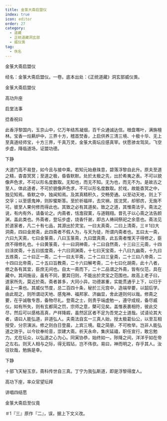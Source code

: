 ```yaml
---
title: 金箓大斋启盟仪
index: true
icon: editor
order: 27
category:
  - 道藏
  - 正统道藏洞玄部
  - 威仪类
tag:
  - 佚名
---
```


金箓大斋启盟仪  

经名：金箓大斋启盟仪。一卷。底本出处：《正统道藏》洞玄部威仪类。  

金箓大斋启盟仪  

高功升座  

启堂法事  

捻香祝曰  

此香浮黎国内，玉京山中，亿万年结炁凝烟，百千众通诚达信。根盘骞叶，满旃檀林。宝香一炷爇炉中，三界十方，稽首焚香，上启供养三清三境、十极十华、无上至真道经师宝，十方三界，千真万灵，金箓大斋坛应感真宰。伏愿骖龙驾凤，飞空步虚，降临道场，证盟功德。  

下静  

大道门高不易登，如今且与接中乘。若知元始悬珠意，碧落浮黎自此升。原夫至道之精，杳杳冥冥；至道之极，昏昏默默。处於太极之先，出於希夷之表。不可以貌像声色求，不可以形名度数取。无知也，而无不知。无为也，而无不为。是故古之至人，体此道者，不可於貌像声色求，不可以形名度数取。於戏，故能杳冥之中，独见知焉。昏默之中，独闻知焉。及其真精积久，交畅旁通。以至动天地，则上下交孚；以至感鬼神，则肸蠁斯答。至於祈福祥，去灾祸，拔沈冥，却邪疠，无施不可。彼至人果何修而得此也。其致之必有其道矣。致之之道，其惟斋法乎。斋法之说，有内有外，请备论之。内斋者，恬澹寂寞，与道翱翔。昔孔子以心斋之法告颜渊，盖此类也。外斋者，登坛步虚，烧香忏谢，即古人祷祠祭祀之余意也。斋法见於道家者，凡二十有七品，其源出於灵宝。一曰太真斋，二曰上清斋，三＃1曰大洞斋，四曰金房斋，此四斋者不假人为，与天为徒，所谓内斋者也。五曰太一斋，六曰九天斋，七曰金箓斋，八曰玉箓斋，九曰盟真斋，此五斋者惟天子得修之，臣庶不得修礼也。十曰黄箓斋，十一曰洞神斋，十二曰自然斋，十三曰三元斋，十四曰涂炭斋，十五曰拔度斋，十六曰洞渊斋，十七曰天宝斋，十八曰九幽斋，十九曰五炼斋，二十曰正一斋，二十一曰太平斋，二十二曰三皇斋，二十三曰八帝斋，二十四曰北帝斋，二十五曰旨教斋，二十六曰解考斋，二十七曰化胡斋，此十八者，修之各有其宜，臣庶无间也。自太一斋而下，二十二品谓之外斋，皆有仪范，具在藏中。其间施设，虽有不同，要其归则，不能出於灵宝之范围也。故高上老子曰，道家所先，莫近於斋。斋者甚多，大同小异。功德甚重，实能贯通乎上下，以归于最上一乘也。其威仪节度，总二百四十条，秘於三元宫中，造端举要，以韶后学。由此观之，则所谓动天地、感鬼神、福邦家、济幽显，舍此道则何以哉。修斋之要，在乎诚敬专悫，备物尽礼。登斋之士，则贵乎端虚勉一，遵守成规，备尽威仪。如有所失，则有玄都简之罚，宗师之意，槩可见矣。盖惟表裹相符，彼此交尽，然后可以感格高真，产祥降嘏，虽然区区者不足为吾党之士道哉。试请论其大者，语曰人能弘道，非道弘人。夫斋法自玄一三真人始，授太极葛仙公，以至互相授受，分宗演派。修之则白日登晨，上宾三境。载之简册，不可枚举。岂非人能弘道之效乎。以今钦奉纶音，崇建大斋。祈天永命，集庆延禧，职任宣行，敢忘勉力。尤在坛众，以弘道之心为心。同寅协恭，始终如一。陟降之间，洋洋乎如在帝之左右。则天人相与之际，得无瑕玷，岂不伟欤。易曰，神而明之，存乎其人。汝往钦哉，勉旃是幸。  

下静  

十部飞天秘玉京，斋科传世自三真。丁宁为我弘斯道，即是浮黎得度人。  

高功下座，率众官望坛拜  

讲唱四结愿  

金箓大斋启至仪竟  

＃1『三』原作『二』，误，据上下文义改。  
